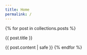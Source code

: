 ```yaml
---
title: Home
permalink: /
---
```


{% for post in collections.posts %}
  <p>{{ post.title }}</p>
  {{ post.content | safe }}
{% endfor %}